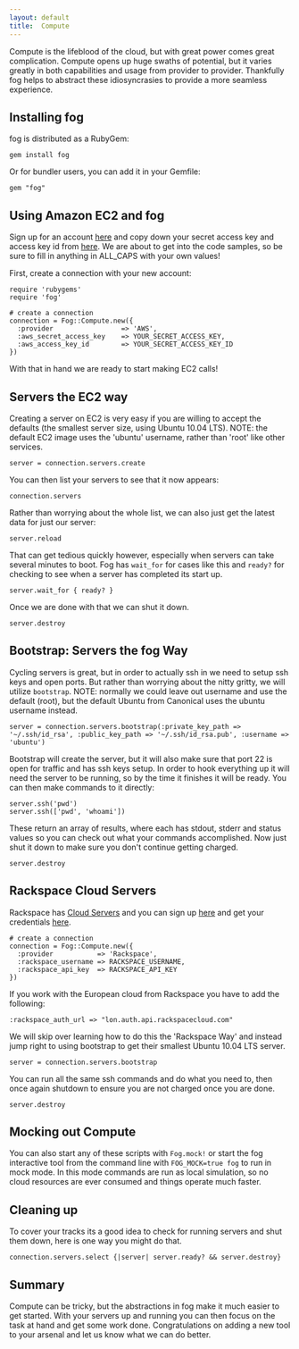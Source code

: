 ```yaml
---
layout: default
title:  Compute
---
```


Compute is the lifeblood of the cloud, but with great power comes great complication. Compute opens up huge swaths of potential, but it varies greatly in both capabilities and usage from provider to provider. Thankfully fog helps to abstract these idiosyncrasies to provide a more seamless experience.

## Installing fog

fog is distributed as a RubyGem:

    gem install fog

Or for bundler users, you can add it in your Gemfile:

    gem "fog"

## Using Amazon EC2 and fog

Sign up for an account <a href="http://aws-portal.amazon.com/gp/aws/developer/subscription/index.html?productCode=AmazonEC2">here</a> and copy down your secret access key and access key id from <a href="http://aws-portal.amazon.com/gp/aws/developer/account/index.html?action=access-key">here</a>. We are about to get into the code samples, so be sure to fill in anything in ALL_CAPS with your own values!

First, create a connection with your new account:

    require 'rubygems'
    require 'fog'

    # create a connection
    connection = Fog::Compute.new({
      :provider                 => 'AWS',
      :aws_secret_access_key    => YOUR_SECRET_ACCESS_KEY,
      :aws_access_key_id        => YOUR_SECRET_ACCESS_KEY_ID
    })

With that in hand we are ready to start making EC2 calls!

## Servers the EC2 way

Creating a server on EC2 is very easy if you are willing to accept the defaults (the smallest server size, using Ubuntu 10.04 LTS). NOTE: the default EC2 image uses the 'ubuntu' username, rather than 'root' like other services.

    server = connection.servers.create

You can then list your servers to see that it now appears:

    connection.servers

Rather than worrying about the whole list, we can also just get the latest data for just our server:

    server.reload

That can get tedious quickly however, especially when servers can take several minutes to boot.  Fog has `wait_for` for cases like this and `ready?` for checking to see when a server has completed its start up.

    server.wait_for { ready? }

Once we are done with that we can shut it down.

    server.destroy

## Bootstrap: Servers the fog Way

Cycling servers is great, but in order to actually ssh in we need to setup ssh keys and open ports.  But rather than worrying about the nitty gritty, we will utilize `bootstrap`.  NOTE: normally we could leave out username and use the default (root), but the default Ubuntu from Canonical uses the ubuntu username instead.

    server = connection.servers.bootstrap(:private_key_path => '~/.ssh/id_rsa', :public_key_path => '~/.ssh/id_rsa.pub', :username => 'ubuntu')

Bootstrap will create the server, but it will also make sure that port 22 is open for traffic and has ssh keys setup.  In order to hook everything up it will need the server to be running, so by the time it finishes it will be ready.  You can then make commands to it directly:

    server.ssh('pwd')
    server.ssh(['pwd', 'whoami'])

These return an array of results, where each has stdout, stderr and status values so you can check out what your commands accomplished.  Now just shut it down to make sure you don't continue getting charged.

    server.destroy

## Rackspace Cloud Servers

Rackspace has <a href="http://www.rackspacecloud.com/cloud_hosting_products/servers">Cloud Servers</a> and you can sign up <a href="https://www.rackspacecloud.com/signup">here</a> and get your credentials <a href="https://manage.rackspacecloud.com/APIAccess.do">here</a>.

    # create a connection
    connection = Fog::Compute.new({
      :provider           => 'Rackspace',
      :rackspace_username => RACKSPACE_USERNAME,
      :rackspace_api_key  => RACKSPACE_API_KEY
    })

If you work with the European cloud from Rackspace you have to add the following:

    :rackspace_auth_url => "lon.auth.api.rackspacecloud.com"

We will skip over learning how to do this the 'Rackspace Way' and instead jump right to using bootstrap to get their smallest Ubuntu 10.04 LTS server.

    server = connection.servers.bootstrap

You can run all the same ssh commands and do what you need to, then once again shutdown to ensure you are not charged once you are done.

    server.destroy

## Mocking out Compute

You can also start any of these scripts with `Fog.mock!` or start the fog interactive tool from the command line with `FOG_MOCK=true fog` to run in mock mode. In this mode commands are run as local simulation, so no cloud resources are ever consumed and things operate much faster.

## Cleaning up

To cover your tracks its a good idea to check for running servers and shut them down, here is one way you might do that.

    connection.servers.select {|server| server.ready? && server.destroy}

## Summary

Compute can be tricky, but the abstractions in fog make it much easier to get started.  With your servers up and running you can then focus on the task at hand and get some work done.  Congratulations on adding a new tool to your arsenal and let us know what we can do better.
